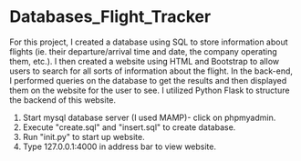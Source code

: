 # Databases_Flight_Tracker
For this project, I created a database using SQL to store information about flights (ie. their departure/arrival time and date, the company operating them, etc.). I then created a website using HTML and Bootstrap to allow users to search for all sorts of information about the flight. In the back-end, I performed queries on the database to get the results and then displayed them on the website for the user to see. I utilized Python Flask to structure the backend of this website.

1. Start mysql database server (I used MAMP)- click on phpmyadmin.
2. Execute "create.sql" and "insert.sql" to create database.
3. Run "init.py" to start up website. 
4. Type 127.0.0.1:4000 in address bar to view website.
